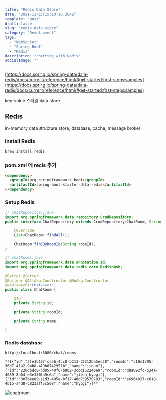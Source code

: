 ```yaml
---
title: "Redis Data Store"
date: "2021-11-13T15:10:10.284Z"
template: "post"
draft: false
slug: "redis-data-store"
category: "Development"
tags:
  - "WebSocket"
  - "Spring Boot"
  - "Redis"
description: "chatting with Redis"
socialImage: ""
---
```


[https://docs.spring.io/spring-data/data-redis/docs/current/reference/html/#get-started:first-steps:samples](https://docs.spring.io/spring-data/data-redis/docs/current/reference/html/#get-started:first-steps:samples)

key-value 스타일 data store

## Redis

in-memory data structure store, database, cache, message broker

### Install Redis

```bash
brew install redis
```

### pom.xml 에 redis 추가

```html
<dependency>
  <groupId>org.springframework.boot</groupId>
  <artifactId>spring-boot-starter-data-redis</artifactId>
</dependency>
```

### Setup Redis

```java
// chatRepository.java
import org.springframework.data.repository.CrudRepository;
public interface ChatRepository extends CrudRepository<ChatRoom, String> {

    @Override
    List<ChatRoom> findAll();

    ChatRoom findByRoomId(String roomId);
}
```

```java
// chatRooms.java
import org.springframework.data.annotation.Id;
import org.springframework.data.redis.core.RedisHash;

@Getter @Setter
@Builder @AllArgsConstructor @NoArgsConstructor
@RedisHash("ChatRooms")
public class ChatRoom {

    @Id
    private String id;

    private String roomId;

    private String name;

}
```

### Redis database

```
http://localhost:8080/chat/rooms

**[{"id":"3fe1b107-cce6-4cc8-b213-20212ba5ec20","roomId":"c10c1395-36d7-41a2-94b8-479b8742951b","name":"jieun"},
{"id":"220dbdc0-dd05-40f6-b802-3cbc152240e9","roomId":"d8a092fc-524a-4689-8a64-e3e1305a9c6a","name":"jieun_hyogi"},
{"id":"007bee89-e1d3-405e-bf17-4dd7d9570783","roomId":"e6964027-c618-4b15-a4d8-c8232f45c508","name":"hyogi"}]**
```

![chatroom](/media/chatroom_redis.jpg)
